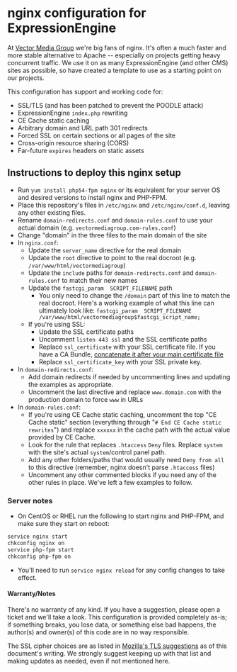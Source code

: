 # nginx configuration for ExpressionEngine

At [Vector Media Group](http://www.vectormediagroup.com) we're big fans of nginx. It's often a much faster and more stable alternative to Apache -- especially on projects getting heavy concurrent traffic. We use it on as many ExpressionEngine (and other CMS) sites as possible, so have created a template to use as a starting point on our projects.

This configuration has support and working code for:

* SSL/TLS (and has been patched to prevent the POODLE attack)
* ExpressionEngine `index.php` rewriting
* CE Cache static caching
* Arbitrary domain and URL path 301 redirects
* Forced SSL on certain sections or all pages of the site
* Cross-origin resource sharing (CORS)
* Far-future `expires` headers on static assets

## Instructions to deploy this nginx setup

* Run `yum install php54-fpm nginx` or its equivalent for your server OS and desired versions to install nginx and PHP-FPM.
* Place this repository's files in `/etc/nginx` and `/etc/nginx/conf.d`, leaving any other existing files.
* Rename `domain-redirects.conf` and `domain-rules.conf` to use your actual domain (e.g. `vectormediagroup.com-rules.conf`)
* Change "domain" in the three files to the main domain of the site
* In `nginx.conf`:
  * Update the `server_name` directive for the real domain
  * Update the `root` directive to point to the real docroot (e.g. `/var/www/html/vectormediagroup`)
  * Update the `include` paths for `domain-redirects.conf` and `domain-rules.conf` to match their new names 
  * Update the `fastcgi_param  SCRIPT_FILENAME` path
    * You only need to change the `/domain` part of this line to match the real docroot. Here's a working example of what this line can ultimately look like:
     ```fastcgi_param  SCRIPT_FILENAME  /var/www/html/vectormediagroup$fastcgi_script_name;```
  * If you're using SSL:
    * Update the SSL certificate paths
    * Uncomment `listen 443 ssl` and the SSL certificate paths
    * Replace `ssl_certificate` with your SSL certificate file. If you have a CA Bundle, [concatenate it after your main certificate file](http://nginx.org/en/docs/http/configuring_https_servers.html#chains)
    * Replace `ssl_certificate_key` with your SSL private key.
* In `domain-redirects.conf`:
  * Add domain redirects if needed by uncommenting lines and updating the examples as appropriate.
  * Uncomment the last directive and replace `www.domain.com` with the production domain to force `www` in URLs
* In `domain-rules.conf`:
  * If you're using CE Cache static caching, uncomment the top "CE Cache static" section (everything through "`# End CE Cache static rewrites`") and replace `xxxxxx` in the cache path with the actual value provided by CE Cache.
  * Look for the rule that replaces `.htaccess` `Deny` files. Replace `system` with the site's actual `system`/control panel path.
  * Add any other folders/paths that would usually need `Deny from all` to this directive (remember, nginx doesn't parse `.htaccess` files)
  * Uncomment any other commented blocks if you need any of the other rules in place. We've left a few examples to follow.
  
### Server notes
  * On CentOS or RHEL run the following to start nginx and PHP-FPM, and make sure they start on reboot:

```bash
service nginx start
chkconfig nginx on
service php-fpm start
chkconfig php-fpm on
```

  * You'll need to run `service nginx reload` for any config changes to take effect.
 
#### Warranty/Notes

There's no warranty of any kind. If you have a suggestion, please open a ticket and we'll take a look. This configuration is provided completely as-is; if something breaks, you lose data, or something else bad happens, the author(s) and owner(s) of this code are in no way responsible.

The SSL cipher choices are as listed in [Mozilla's TLS suggestions](https://wiki.mozilla.org/Security/Server_Side_TLS) as of this document's writing. We strongly suggest keeping up with that list and making updates as needed, even if not mentioned here.
